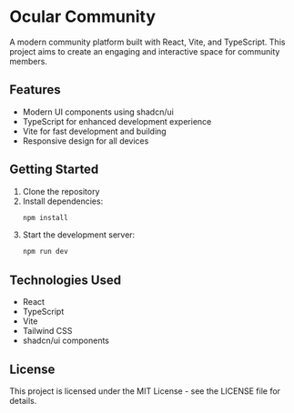 # Ocular Community

A modern community platform built with React, Vite, and TypeScript. This project aims to create an engaging and interactive space for community members.

## Features

- Modern UI components using shadcn/ui
- TypeScript for enhanced development experience
- Vite for fast development and building
- Responsive design for all devices

## Getting Started

1. Clone the repository
2. Install dependencies:
   ```bash
   npm install
   ```
3. Start the development server:
   ```bash
   npm run dev
   ```

## Technologies Used

- React
- TypeScript
- Vite
- Tailwind CSS
- shadcn/ui components

## License

This project is licensed under the MIT License - see the LICENSE file for details.